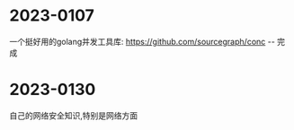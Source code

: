 # 2023-0107
一个挺好用的golang并发工具库: https://github.com/sourcegraph/conc  -- 完成

# 2023-0130
自己的网络安全知识,特别是网络方面